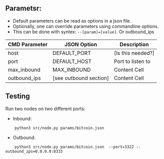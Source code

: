 ## Parametsr:

- Default parameters can be read as options in a json file.
- Optionally, one can override parameters using commandline options.
- This can be done with syntex: `--[param]=[value]`.
Or
outbound_ips

| CMD Parameter  | JSON Option | Description |
| ------------- | ------------- | ------------- |
| host  | DEFAULT_PORT | [Is this needed?] |
| port  | DEFAULT_HOST | Port to listen to |
| max_inbound  | MAX_INBOUND | Content Cell  |
| outbound_ips  | [see outbound section]  | Content Cell  |

## Testing

Run two nodes on two different ports:

- Inbound:

```
    python3 src/node.py params/bitcoin.json
```
- Outbound:
```
    python3 src/node.py params/bitcoin.json  --port=3322 --outbound_ips=0.0.0.0:8333
```
